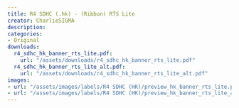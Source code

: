 ```yaml
---
title: R4 SDHC (.hk) - (Ribbon) RTS Lite
creator: CharlieSIGMA
description:
categories:
- Original
downloads:
  r4_sdhc_hk_banner_rts_lite.pdf:
    url: "/assets/downloads/r4_sdhc_hk_banner_rts_lite.pdf"
  r4_sdhc_hk_banner_rts_lite_alt.pdf:
    url: "/assets/downloads/r4_sdhc_hk_banner_rts_lite_alt.pdf"
images:
- url: "/assets/images/labels/R4 SDHC (HK)/preview_hk_banner_rts_lite.png"
- url: "/assets/images/labels/R4 SDHC (HK)/preview_hk_banner_rts_lite_alt.png"
---
```

